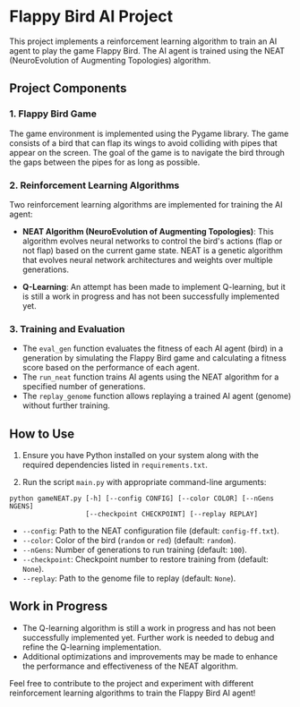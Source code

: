 # Flappy Bird AI Project

This project implements a reinforcement learning algorithm to train an AI agent to play the game Flappy Bird. The AI agent is trained using the NEAT (NeuroEvolution of Augmenting Topologies) algorithm.

## Project Components

### 1. Flappy Bird Game

The game environment is implemented using the Pygame library. The game consists of a bird that can flap its wings to avoid colliding with pipes that appear on the screen. The goal of the game is to navigate the bird through the gaps between the pipes for as long as possible.

### 2. Reinforcement Learning Algorithms

Two reinforcement learning algorithms are implemented for training the AI agent:

- **NEAT Algorithm (NeuroEvolution of Augmenting Topologies)**: This algorithm evolves neural networks to control the bird's actions (flap or not flap) based on the current game state. NEAT is a genetic algorithm that evolves neural network architectures and weights over multiple generations.

- **Q-Learning**: An attempt has been made to implement Q-learning, but it is still a work in progress and has not been successfully implemented yet.

### 3. Training and Evaluation

- The `eval_gen` function evaluates the fitness of each AI agent (bird) in a generation by simulating the Flappy Bird game and calculating a fitness score based on the performance of each agent.
- The `run_neat` function trains AI agents using the NEAT algorithm for a specified number of generations.
- The `replay_genome` function allows replaying a trained AI agent (genome) without further training.

## How to Use

1. Ensure you have Python installed on your system along with the required dependencies listed in `requirements.txt`.

2. Run the script `main.py` with appropriate command-line arguments:

``` shell
python gameNEAT.py [-h] [--config CONFIG] [--color COLOR] [--nGens NGENS]
                   [--checkpoint CHECKPOINT] [--replay REPLAY]
```

- `--config`: Path to the NEAT configuration file (default: `config-ff.txt`).
- `--color`: Color of the bird (`random` or `red`) (default: `random`).
- `--nGens`: Number of generations to run training (default: `100`).
- `--checkpoint`: Checkpoint number to restore training from (default: `None`).
- `--replay`: Path to the genome file to replay (default: `None`).

## Work in Progress

- The Q-learning algorithm is still a work in progress and has not been successfully implemented yet. Further work is needed to debug and refine the Q-learning implementation.
- Additional optimizations and improvements may be made to enhance the performance and effectiveness of the NEAT algorithm.

Feel free to contribute to the project and experiment with different reinforcement learning algorithms to train the Flappy Bird AI agent!